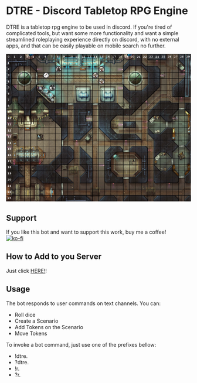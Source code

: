 # DTRE - Discord Tabletop RPG Engine

DTRE is a tabletop rpg engine to be used in discord. If you're tired of complicated tools, but want some more functionality and want a simple streamlined roleplaying experience directly on discord, with no external apps, and that can be easily playable on mobile search no further.

![battle grid example](img/readme_default_dungeon.png)

## Support
If you like this bot and want to support this work, buy me a coffee!<br>
[![ko-fi](https://www.ko-fi.com/img/githubbutton_sm.svg)](https://ko-fi.com/Q5Q21RF2J)

## How to Add to you Server
Just click [HERE!](https://discord.com/oauth2/authorize?client_id=720085008710369370&permissions=10240&scope=bot)!

## Usage
The bot responds to user commands on text channels. You can:

* Roll dice
* Create a Scenario
* Add Tokens on the Scenario
* Move Tokens
 
To invoke a bot command, just use one of the prefixes bellow:
* !dtre.
* ?dtre.
* !r.
* ?r.
